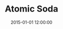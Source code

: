 ---
layout: work
title: Atomic Soda
date: 2015-01-01 12:00:00
category: lightworks
imageURL: /images/lightworks/atomic-soda.jpg
thumbnailURL: /images/lightworks/atomic-soda-thumbnail.jpg
medium: Automotive paints, clear cast acrylic, clear coat, custom board and flexi ply, LEDs, 24v power supply, electrical cable, 240v plug, micro controller
dimensions: 1618mm Ø x 63mm D
price: $ 19,500
sold: false
---